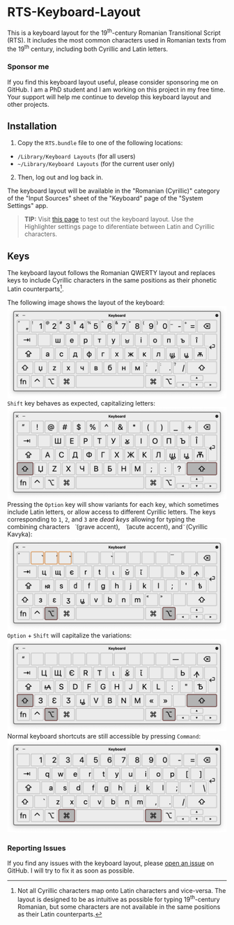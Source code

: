 # RTS-Keyboard-Layout
This is a keyboard layout for the 19<sup>th</sup>-century Romanian Transitional Script (RTS). It includes the most common characters used in Romanian texts from the 19<sup>th</sup> century, including both Cyrillic and Latin letters.

### Sponsor me
If you find this keyboard layout useful, please consider sponsoring me on GitHub. I am a PhD student and I am working on this project in my free time. Your support will help me continue to develop this keyboard layout and other projects.

## Installation
1. Copy the `RTS.bundle` file to one of the following locations:
* `/Library/Keyboard Layouts` (for all users)
* `~/Library/Keyboard Layouts` (for the current user only)

2. Then, log out and log back in.

The keyboard layout will be available in the "Romanian (Cyrillic)" category of the "Input Sources" sheet of the "Keyboard" page of the "System Settings" app.

> **TIP:**
> Visit [this page](https://penteliuc.com/box-editor-for-tesseract) to test out the keyboard layout. Use the Highlighter settings page to diferentiate between Latin and Cyrillic characters.

## Keys
The keyboard layout follows the Romanian QWERTY layout and replaces keys to include Cyrillic characters in the same positions as their phonetic Latin counterparts[^1].
<!-- Exceptions are `z` and `î`, which are not part of the Cyrillic alphabet. -->
The following image shows the layout of the keyboard:
![Image](/Images/Keyboard-Screenshot-01.png)
`Shift` key behaves as expected, capitalizing letters:
![Image](/Images/Keyboard-Screenshot-02.png)
Pressing the `Option` key will show variants for each key, which sometimes include Latin letters, or allow access to different Cyrillic letters.
The keys corresponding to `1`, `2`, and `3` are *dead keys* allowing for typing the combining characters ` ̀` (grave accent), ` ́` (acute accent), and ` ꙼ ` (Cyrillic Kavyka):
![Image](/Images/Keyboard-Screenshot-03.png)
`Option` + `Shift` will capitalize the variations:
![Image](/Images/Keyboard-Screenshot-04.png)
Normal keyboard shortcuts are still accessible by pressing `Command`:
![Image](/Images/Keyboard-Screenshot-05.png)

### Reporting Issues
If you find any issues with the keyboard layout, please [open an issue](https://github.com/mariuspenteliuc/RTS-Keyboard-Layout/issues/new/choose) on GitHub.
I will try to fix it as soon as possible.

<!-- foot note -->
[^1]: Not all Cyrillic characters map onto Latin characters and vice-versa.
The layout is designed to be as intuitive as possible for typing 19<sup>th</sup>-century Romanian, but some characters are not available in the same positions as their Latin counterparts.